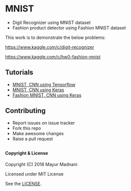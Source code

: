 # MNIST
- Digit Recognizer using MNIST dataset
- Fashion product detector using Fashion MNIST dataset

This work is to demonstrate the below problems: 

https://www.kaggle.com/c/digit-recognizer

https://www.kaggle.com/c/hw0-fashion-mnist


## Tutorials
* [MNIST, CNN using Tensorflow](MNIST_CNN-Tensorflow.ipynb)
* [MNIST, CNN using Keras](MNIST_CNN-Keras.ipynb)
* [Fashion MNIST, CNN using Keras](Fashion_MNIST_CNN-Keras.ipynb)

## Contributing
* Report issues on issue tracker
* Fork this repo
* Make awesome changes
* Raise a pull request

##
#### Copyright & License

Copyright (C) 2018  Mayur Madnani

Licensed under MIT License

See the [LICENSE](LICENSE).